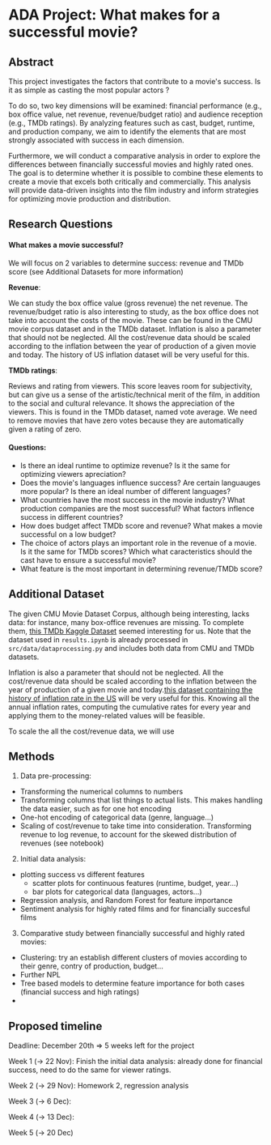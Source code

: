 # ADA Project: What makes for a successful movie?

## Abstract
This project investigates the factors that contribute to a movie's success. Is it as simple as casting the most popular actors ?

To do so, two key dimensions will be examined: financial performance (e.g., box office value, net revenue, revenue/budget ratio) and audience reception (e.g., TMDb ratings). By analyzing features such as cast, budget, runtime, and production company, we aim to identify the elements that are most strongly associated with success in each dimension.

Furthermore, we will conduct a comparative analysis in order to explore the differences between financially successful movies and highly rated ones. The goal is to determine whether it is possible to combine these elements to create a movie that excels both critically and commercially. This analysis will provide data-driven insights into the film industry and inform strategies for optimizing movie production and distribution.


## Research Questions

#### What makes a movie successful?

We will focus on 2 variables to determine success: revenue and TMDb score (see Additional Datasets for more information)

__Revenue__: 

We can study the box office value (gross revenue) the net revenue. 
The revenue/budget ratio is also interesting to study, as the box office does not take into account the costs of the movie.
These can be found in the CMU movie corpus dataset and in the TMDb dataset.
Inflation is also a parameter that should not be neglected. All the cost/revenue data should be scaled according to the inflation between the year of production of a given movie and today. The history of US inflation dataset will be very useful for this.

__TMDb ratings__:

Reviews and rating from viewers.
This score leaves room for subjectivity, but can give us a sense of the artistic/technical merit of the film, in addition to the social and cultural relevance. 
It shows the appreciation of the viewers.
This is found in the TMDb dataset, named vote average. We need to remove movies that have zero votes because they are automatically given a rating of zero.

#### Questions:

+ Is there an ideal runtime to optimize revenue? Is it the same for optimizing viewers apreciation?
+ Does the movie's languages influence success? Are certain languauges more popular? Is there an ideal number of different languages?
+ What countries have the most success in the movie industry? What production companies are the most successful? What factors inflence success in different countries?
+ How does budget affect TMDb score and revenue? What makes a movie successful on a low budget?
+ The choice of actors plays an important role in the revenue of a movie. Is it the same for TMDb scores? Which what caracteristics should the cast have to ensure a successful movie?
+ What feature is the most important in determining revenue/TMDb score?

## Additional Dataset

The given CMU Movie Dataset Corpus, although being interesting, lacks data: for instance, many box-office revenues are missing. To complete them, [this TMDb Kaggle Dataset](https://www.kaggle.com/datasets/asaniczka/tmdb-movies-dataset-2023-930k-movies/data) seemed interesting for us. Note that the dataset used in `results.ipynb` is already processed in `src/data/dataprocessing.py` and includes both data from CMU and TMDb datasets.

Inflation is also a parameter that should not be neglected. All the cost/revenue data should be scaled according to the inflation between the year of production of a given movie and today.[this dataset containing the history of inflation rate in the US](https://www.macrotrends.net/global-metrics/countries/USA/united-states/inflation-rate-cpi) will be very useful for this. Knowing all the annual inflation rates, computing the cumulative rates for every year and applying them to the money-related values will be feasible.

To scale the all the cost/revenue data, we will use 



## Methods

1. Data pre-processing:
  + Transforming the numerical columns to numbers
  + Transforming columns that list things to actual lists. This makes handling the data easier, such as for one hot encoding
  + One-hot encoding of categorical data (genre, language…)
  + Scaling of cost/revenue to take time into consideration. Transforming revenue to log revenue, to account for the skewed distribution of revenues (see notebook)
2. Initial data analysis:
  + plotting success vs different features
    + scatter plots for continuous features (runtime, budget, year…)
    + bar plots for categorical data (languages, actors…)
  + Regression analysis, and Random Forest for feature importance
  + Sentiment analysis for highly rated films and for financially succesful films
3. Comparative study between financially successful and highly rated movies:
  + Clustering: try an establish different clusters of movies according to their genre, contry of production, budget...
  + Further NPL 
  + Tree based models to determine feature importance for both cases (financial success and high ratings)
  + 


## Proposed timeline

Deadline: December 20th => 5 weeks left for the project

Week 1 (-> 22 Nov): Finish the initial data analysis: already done for financial success, need to do the same for viewer ratings.

Week 2 (-> 29 Nov): Homework 2, regression analysis 

Week 3 (-> 6 Dec): 

Week 4 (-> 13 Dec): 

Week 5 (-> 20 Dec)


